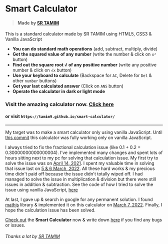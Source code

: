 # Smart Calculator
> #### Made by [SR TAMIM](https://sr-tamim.vercel.app)


This is a standard calculator made by SR TAMIM using HTML5, CSS3 &amp; Vanilla JavaScript

- **You can do standard math operations** (add, subtract, multiply, divide)
- **Get the squared value of any number** (write the number &amp; click on `x²` button)
- **Find out the square root √ of any positive number** (write any positive number &amp; click on `√x` button)
- **Use your keyboard to calculate** (Backspace for `AC`, Delete for `Del` &amp; other `number` buttons)
- **Get your last calculated answer** (Click on `ANS` button)
- **Operate the calculator in dark or light mode**

### Visit the amazing calculator now. [Click here](https://tamim9.github.io/smart-calculator/) 
#### or visit `https://tamim9.github.io/smart-calculator/`

----

My target was to make a smart calculator only using vanilla JavaScript. Until [this commit](https://github.com/tamim9/smart-calculator/tree/3080e73ef6a2aae1f59c4b3108c79ad576be0c3b) this calculator was fully working only on vanilla JavaScript.

I always tried to fix the fractional calculation issue (like 0.1 + 0.2 = 0.30000000000000004). I've implemented many changes and spent lots of hours sitting next to my pc for solving that calculation issue. My first try to solve the issue was on [April 14, 2021](https://github.com/tamim9/smart-calculator/commit/5a1b375ddf4b6a5afc219ad5fed5cb2658401cc5). I spent my valuable time in solving that issue last on [5 & 6 March, 2022](https://github.com/tamim9/smart-calculator/commits/main). All these hard works & my precious time didn't paid off because the issue didn't totally wiped off. I had managed to solve the issue in multiplication & division but there were still issues in addition & subtraction. See the code of how I tried to solve the issue using vanilla JavaScript, [here](https://github.com/tamim9/smart-calculator/commit/61cf1c17f1f3a1350fce487685a16b8e835d998c#diff-4dccfa52287c300a49229f1c3769921fc11bf8f42b2250fd5caa5aee45eb4163R270)

At last, I gave up & search in google for any permanent solution. I found [mathjs](https://mathjs.org/) library & implemented it on this calculator on [March 7, 2022](https://github.com/tamim9/smart-calculator/commit/186801a503b46789b0c6ed0ffb2557c672504829). Finally, I hope the calculation issue has been solved.

[Check out](https://tamim9.github.io/smart-calculator) the **Smart Calculator** now & write down [here](https://github.com/tamim9/smart-calculator/issues/new) if you find any bugs or issues.

###### Thanks a lot by [SR TAMIM](https://sr-tamim.vercel.app)
